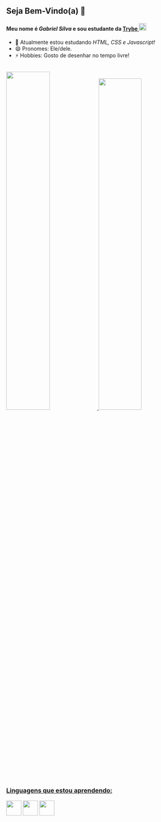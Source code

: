 ## Seja Bem-Vindo(a) 👋


#### Meu nome é _Gabriel Silva_ e sou estudante da <a href="https://www.betrybe.com/" target="_blank">Trybe <img class="marca" width= 20px src= https://cdn-images-1.medium.com/max/1200/1*_8rYOyJj9qiQsmeoVk3Gfg.png></a>

- 🌱 Atualmente estou estudando _HTML, CSS e Javascript!_
- 😄 Pronomes: Ele/dele.
- ⚡ Hobbies: Gosto de desenhar no tempo livre!

##

<div>
  <a href="https://github.com/gabrielsilvagaldino">
  <img width="48%" src="https://github-readme-stats.vercel.app/api?username=gabrielsilvagaldino&show_icons=true&theme=dark&include_all_commits=true&count_private=true"/>
  <img width="47.52%" src="https://github-readme-stats.vercel.app/api/top-langs/?username=gabrielsilvagaldino&layout=compact&langs_count=7&theme=dark"/>
</div>

##

### Linguagens que estou aprendendo:</h1>

<div style="display:inline_block">
  <a href="https://blog.betrybe.com/html/" alt="html-logo" target="_blank"><img width="40em" src="https://cdn.jsdelivr.net/gh/devicons/devicon/icons/html5/html5-original.svg" /></a>
  <a href="https://blog.betrybe.com/css/" alt="css-logo" target="_blank"><img width="40em" src="https://cdn.jsdelivr.net/gh/devicons/devicon/icons/css3/css3-original.svg" /></a>
  <a href="https://www.javascript.com/" alt="javascript-logo" target="_blank"><img width="40em" src="https://cdn.jsdelivr.net/gh/devicons/devicon/icons/javascript/javascript-original.svg" /></a>
</div>
